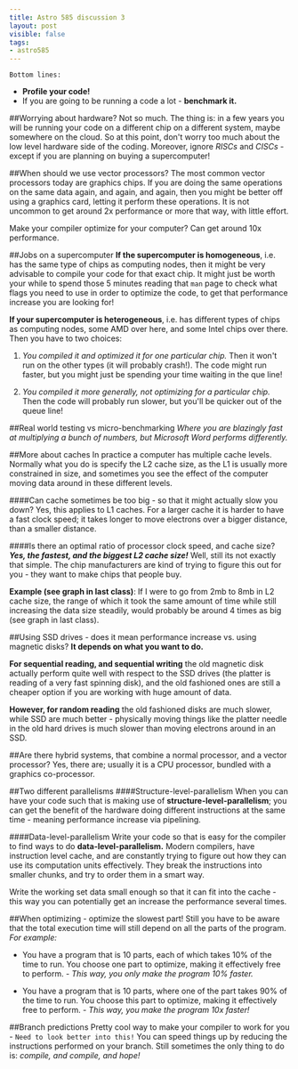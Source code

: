 ```yaml
---
title: Astro 585 discussion 3
layout: post
visible: false
tags:
- astro585 
---
```


<code>Bottom lines:</code>

* **Profile your code!**
* If you are going to be running a code a lot - **benchmark it.**

##Worrying about hardware?
Not so much. The thing is: in a few years you will be running your code on a different chip on a different system, maybe somewhere on the cloud. So at this point, don't worry too much about the low level hardware side of the coding. Moreover, ignore _RISCs_ and _CISCs_ - except if you are planning on buying a supercomputer!

##When should we use vector processors?
The most common vector processors today are graphics chips. 
If you are doing the same operations on the same data again, and again, and again, then you might be better off using a graphics card, letting it perform these operations. It is not uncommon to get around 2x performance or more that way, with little effort.

Make your compiler optimize for your computer? 
Can get around 10x performance.

##Jobs on a supercomputer
**If the supercomputer is homogeneous**, i.e. has the same type of chips as computing nodes, then it might be very advisable to compile your code for that exact chip. It might just be worth your while to spend those 5 minutes reading that <code>man</code> page to check what flags you need to use in order to optimize the code, to get that performance increase you are looking for!

**If your supercomputer is heterogeneous**, i.e. has different types of chips as computing nodes, some AMD over here, and some Intel chips over there. Then you have to two choices:

1. _You compiled it and optimized it for one particular chip._ Then it won't run on the other types (it will probably crash!). The code might run faster, but you might just be spending your time waiting in the que line!

2. _You compiled it more generally, not optimizing for a particular chip._ Then the code will probably run slower, but you'll be quicker out of the queue line!


##Real world testing vs micro-benchmarking
_Where you are blazingly fast at multiplying a bunch of numbers, but Microsoft Word performs differently._








##More about caches
In practice a computer has multiple cache levels.
Normally what you do is specify the L2 cache size, as the L1 is usually more constrained in size, and sometimes you see the effect of the computer moving data around in these different levels.

####Can cache sometimes be too big - so that it might actually slow you down?
Yes, this applies to L1 caches. For a larger cache it is harder to have a fast clock speed; it takes longer to move electrons over a bigger distance, than a smaller distance.

####Is there an optimal ratio of processor clock speed, and cache size?
**_Yes, the fastest, and the biggest L2 cache size!_** Well, still its not exactly that simple. The chip manufacturers are kind of trying to figure this out for you - they want to make chips that people buy. 

**Example (see graph in last class)**:
If I were to go from 2mb to 8mb in L2 cache size, the range of which it took the same amount of time while still increasing the data size steadily, would probably be around 4 times as big (see graph in last class).


##Using SSD drives - does it mean performance increase vs. using magnetic disks?
**It depends on what you want to do.** 

<b>For sequential reading, and sequential writing</b> the old magnetic disk actually perform quite well with respect to the SSD drives (the platter is reading of a very fast spinning disk), and the old fashioned ones are still a cheaper option if you are working with huge amount of data.

<b>However, for random reading</b> the old fashioned disks are much slower, while SSD are much better - physically moving things like the platter needle in the old hard drives is much slower than moving electrons around in an SSD.

##Are there hybrid systems, that combine a normal processor, and a vector processor?
Yes, there are; usually it is a CPU processor, bundled with a graphics co-processor.

##Two different parallelisms
####Structure-level-parallelism
When you can have your code such that is making use of __structure-level-parallelism__; you can get the benefit of the hardware doing different instructions at the same time - meaning performance increase via pipelining.

####Data-level-parallelism
Write your code so that is easy for the compiler to find ways to do **data-level-parallelism.**
Modern compilers, have instruction level cache, and are constantly trying to figure out how they can use its computation units effectively. They break the instructions into smaller chunks, and try to order them in a smart way.

Write the working set data small enough so that it can fit into the cache - this way you can potentially get an increase the performance several times.

##When optimizing - optimize the slowest part!
Still you have to be aware that the total execution time will still depend on all the parts of the program. _For example:_

* You have a program that is 10 parts, each of which takes 10% of the time to run. You choose one part to optimize, making it effectively free to perform. - _This way, you only make the program 10% faster._

* You have a program that is 10 parts, where one of the part takes 90% of the time to run. You choose this part to optimize, making it effectively free to perform. - _This way, you make the program 10x faster!_

##Branch predictions
Pretty cool way to make your compiler to work for you - <code>Need to look better into this!</code>
You can speed things up by reducing the instructions performed on your branch.
Still sometimes the only thing to do is: _compile, and compile, and hope!_
